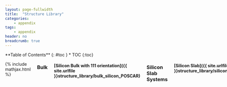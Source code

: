 ```yaml
---
layout: page-fullwidth
title:  "Structure Library"
categories:
    - appendix
tags:
    - appendix
header: no
breadcrumb: true
---
```

<div class="row">
<div class="medium-4 medium-push-8 columns" markdown="1">
<div class="panel radius" markdown="1">
**Table of Contents**
{: #toc }
*  TOC
{:toc}
</div>
</div><!-- /.medium-4.columns -->

<div class="medium-8 medium-pull-4 columns" markdown="1">

{% include mathjax.html %}

### Bulk
#### [Silicon Bulk with 111 orientation]({{ site.urlfile }}structure_library/bulk_silicon_POSCAR)

### Silicon Slab Systems
#### [Silicon Slab]({{ site.urlfile }}structure_library/silicon_slab)
{% include accordian-no-hlines.html title="Details" contents="VASP Parameters: plane wave energy cutoff 540 eV, energy convergence 1e-8, force convergence 10 meV."%}

---

#### [Si:9Anth]({{ site.urlfile }}structure_library/silicon_1Anth)
Silicon slab with (111) faces and anthracene covalently attached in the 9 position (in the middle of its long edge). The <a class="" href="{{ site.urlfile }}structure_library/silicon_1Anth_initial">starting structure</a>.
{% include accordian-no-hlines.html title="Details" contents="VASP Parameters: plane wave energy cutoff 540 eV, energy convergence 1e-5, force convergence 10 meV. The anthracene can be placed along the symmetry axis of the silicon slab so that it dodges the surface psuedo-hydrogens and does not develop a bend, however, this structure with a bend is 0.25 eV (9.67 kT or 5.76 kcal/mol) lower in energy than the stiff molecule."%}

---

#### [Si:Tet]({{ site.urlfile }}structure_library/silicon_1Tet)
Silicon slab with (111) faces and tetracene covalently attached along its long edge. The <a class="" href="{{ site.urlfile }}structure_library/silicon_1Tet_initial">starting structure</a>.
{% include accordian-no-hlines.html title="Details" contents="VASP Parameters: plane wave energy cutoff 540 eV, energy convergence 1e-5, force convergence 10 meV."%}

---

#### [Si:9EA - singlet]({{site.urlfile}}structure_library/silicon_9EA_singlet)
Silicon slab with (111) faces and 9-ethylanthracene attached to the center silicon on one side of the slab. 
{% include accordian-no-hlines.html title="Details" contents="VASP Parameters: plane wave energy cutoff 540 eV, energy convergence 1e-5, force convergence 10 meV."%}
---

#### [Si:9EA - triplet]({{site.urlfile}}structure_library/silicon_9EA_triplet)
Silicon slab with (111) faces and 9-ethylanthracene attached to the center silicon on one side of the slab. Started with the unconstrained structure above and continued with a spin constrained optimization (`ISPIN = 2, NUPDOWN = 2`).
{% include accordian-no-hlines.html title="Details" contents="VASP Parameters: plane wave energy cutoff 540 eV, energy convergence 1e-5, force convergence 10 meV."%}

---

#### [Si:9VA - singlet]({{site.urlfile}}structure_library/silicon_9VA_singlet)
Silicon slab with (111) faces and 9-vinylanthracene attached to the center silicon on one side of the slab. 
{% include accordian-no-hlines.html title="Details" contents="VASP Parameters: plane wave energy cutoff 540 eV, energy convergence 1e-5, force convergence 10 meV."%}

---

#### [Si:9VA - triplet]({{site.urlfile}}structure_library/silicon_9VA_triplet)
Silicon slab with (111) faces and 9-vinylanthracene attached to the center silicon on one side of the slab. Started with the unconstrained structure above and continued with a spin constrained optimization (`ISPIN = 2, NUPDOWN = 2`).
{% include accordian-no-hlines.html title="Details" contents="VASP Parameters: plane wave energy cutoff 540 eV, energy convergence 1e-5, force convergence 10 meV."%}

---

#### []



### Silicon Quantum Dot Systems

The LAMMPS data files were generated by opening the xyz files in VMD. Using the TkConsole, you can add a bounding box with the command `pbc set {x y z} -all` to set the size and `pbc box -center com` to ensure the center of the box is at the center of mass. Visualize the result using `draw pbcbox`.


#### [Silicon QD]({{ site.urlfile }}structure_library/si_QD-30A.xyz)
An approximately 30 angstrom diameter silicon quantum dot capped with hydrogens. Because of the geometry of the dot, some silicons have 2 hydrogens attached (Si-H2) to completely passivate the surface. The faces on the top and bottom (+/- z directions) are `[111]` terminated surfaces with only Si-H bonds.

#### SiQD:Si1Anth
The [LAMMPS data file]({{site.urlfile}}structure_library/data.Si1Anth).

#### [SiQD:Si2Anth]({{ site.urlfile }}structure_library/si_QD-30A_Si2Anth.xyz)
The [LAMMPS data file]({{site.urlfile}}structure_library/data.Si2Anth).

#### [SiQD:Si3Anth]({{ site.urlfile }}structure_library/si_QD-30A_Si3Anth.xyz)
The [LAMMPS data file]({{site.urlfile}}structure_library/data.Si3Anth).

#### [SiQD:Si4Anth]({{ site.urlfile }}structure_library/si_QD-30A_Si4Anth.xyz)
The [LAMMPS data file]({{site.urlfile}}structure_library/data.Si4Anth).